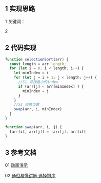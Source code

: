 
## 1 实现思路

1 关键词：

2 


## 2 代码实现

```js
function selectionSort(arr) {
  const length = arr.length;
  for (let i = 0; i < length; i++) {
    let minIndex = i
    for (let j = i + 1; j < length; j++) {
      //S1 寻找最小的index
      if (arr[j] < arr[minIndex] ) {
        minIndex = j
      }
    }
    //S2 交换位置
    swap(arr, i, minIndex)
  }
}

function swap(arr, i, j) {
  [arr[i], arr[j]] = [arr[j], arr[i]]
}
```


## 3 参考文档

01 [动画演示](https://visualgo.net/zh/sorting)

02 [通俗易懂讲解 选择排序](https://zhuanlan.zhihu.com/p/29889599)





